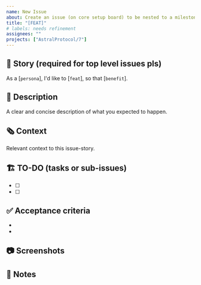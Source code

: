 ```yaml
---
name: New Issue
about: Create an issue (on core setup board) to be nested to a milestone
title: "[FEAT]"
# labels: needs refinement
assignees: ""
projects: ["AstralProtocol/7"]
---
```


## 📘 Story (required for top level issues pls)
As a [`persona`], I'd like to [`feat`], so that [`benefit`].

## 💬 Description
A clear and concise description of what you expected to happen.

## 🗞️ Context
Relevant context to this issue-story.

## 🏗️ TO-DO (tasks or sub-issues)
- [ ]
- [ ]

## ✅ Acceptance criteria
- 
- 

## 📷 Screenshots

## 📓 Notes
